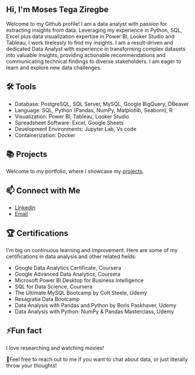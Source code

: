 ## Hi, I'm Moses Tega Ziregbe  

Welcome to my Github profile! 
I am a data analyst with passion for extracting insights from data. Leveraging my experience in Python, SQL, Excel plus data visualization expertise in Power BI, Looker Studio and Tableau, I work tirelessly to find my insights. I am a result-driven and dedicated Data Analyst with experience in transforming complex datasets into valuable insights, providing actionable recommendations and communicating technical findings to diverse stakeholders. I am eager to learn and explore new data challenges.

## 🛠️ Tools
- Database: PostgreSQL, SQL Server, MySQL, Google BigQuery, DBeaver
- Language: SQL, Python (Pandas, NumPy, Matplotlib, Seaborn), R
- Visualization: Power BI, Tableau, Looker Studio
- Spreadsheet Software: Excel, Google Sheets
- Development Environments: Jupyter Lab, Vs code
- Containerization: Docker

## 📚 Projects
Welcome to my portfolio, where I showcase my [projects](https://github.com/mosesziregbe?tab=repositories).

## 📫 Connect with Me
- [Linkedin](https://www.linkedin.com/in/moses-ziregbe/)
- [Email](ziregbemoses01@gmail.com)

## 🏆 Certifications
I'm big on continuous learning and improvement. Here are some of my certifications in data analysis and other related fields:

- Google Data Analytics Certificate, Coursera
- Google Advanced Data Analytics, Coursera
- Microsoft Power BI Desktop for Business Intelligence
- SQL for Data Science, Coursera
- The Ultimate MySQL Bootcamp by Colt Steele, Udemy
- Resagratia Data Bootcamp
- Data Analysis with Pandas and Python by Boris Paskhaver, Udemy
- Data Analysis with Python: NumPy & Pandas Masterclass, Udemy

## ⚡Fun fact
I love researching and watching movies!

🚀Feel free to reach out to me if you want to chat about data, or just literally throw your thoughts! 
<!---
mosesziregbe/mosesziregbe is a ✨ special ✨ repository because its `README.md` (this file) appears on your GitHub profile.
You can click the Preview link to take a look at your changes.
--->
